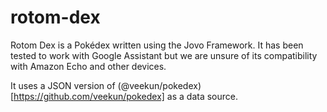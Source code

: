 # rotom-dex
Rotom Dex is a Pokédex written using the Jovo Framework. It has been tested to work with Google Assistant but we are unsure of its compatibility with Amazon Echo and other devices.

It uses a JSON version of (@veekun/pokedex)[https://github.com/veekun/pokedex] as a data source.
